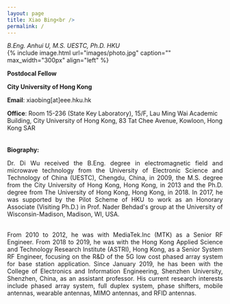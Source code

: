```yaml
---
layout: page
title: Xiao Bing<br />
permalink: /
---
```

*B.Eng. Anhui U, M.S. UESTC, Ph.D. HKU*<br />
{% include image.html url="images/photo.jpg" caption="" max_width="300px" align="left" %}

**Postdocal Fellow**<br /> 

**City University of Hong Kong**<br />  

**Email**: xiaobing[at]eee.hku.hk<br /> 
   
**Office**: Room 15-236 (State Key Laboratory), 15/F, Lau Ming Wai Academic Building, City University of Hong Kong, 83 Tat Chee Avenue, Kowloon, Hong Kong SAR<br />     
<br /> 
**Biography:**
<div style="text-align:justify;">
Dr. Di Wu received the B.Eng. degree in electromagnetic field and microwave technology from the University of Electronic Science and Technology of China (UESTC), Chengdu, China, in 2009, the M.S. degree from the City University of Hong Kong, Hong Kong, in 2013 and the Ph.D. degree from The University of Hong Kong, Hong Kong, in 2018. In 2017, he was supported by the Pilot Scheme of HKU to work as an Honorary Associate (Visiting Ph.D.) in Prof. Nader Behdad's group at the University of Wisconsin-Madison, Madison, WI, USA. <br />
<br />   

From 2010 to 2012, he was with MediaTek.Inc (MTK) as a Senior RF Engineer. From  2018 to 2019, he was with the Hong Kong Applied Science and Technology Research Institute (ASTRI), Hong Kong, as a Senior System RF Engineer,  focusing on the R&D of the 5G low cost phased array system for base station application. Since January 2019, he has been with the College of Electronics and Information Engineering, Shenzhen University, Shenzhen, China, as an assistant professor. His current research interests include phased array system, full duplex system, phase shifters, mobile antennas, wearable antennas, MIMO antennas, and RFID antennas.</div>








